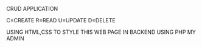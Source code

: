 CRUD APPLICATION

C=CREATE
R=READ
U=UPDATE
D=DELETE

USING HTML,CSS TO STYLE THIS WEB PAGE IN BACKEND USING PHP MY ADMIN
